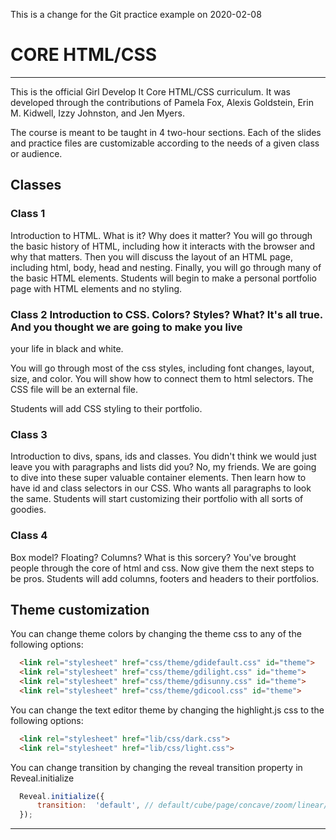 This is a change for the Git practice example on 2020-02-08

# CORE HTML/CSS
---
This is the official Girl Develop It Core HTML/CSS curriculum. It was developed through the contributions of Pamela Fox,
Alexis Goldstein, Erin M. Kidwell, Izzy Johnston, and Jen Myers.

The course is meant to be taught in 4 two-hour sections. Each of the slides and practice files are customizable
according to the needs of a given class or audience.

## Classes

### Class 1

Introduction to HTML. What is it? Why does it matter? You will go through the basic history of HTML, including how it
interacts with the browser and why that matters. Then you will discuss the layout of an HTML page, including html,
body, head and nesting. Finally, you will go through many of the basic HTML elements. Students will begin to make a
personal portfolio page with HTML elements and no styling.

### Class 2 Introduction to CSS. Colors? Styles? What? It's all true. And you thought we are going to make you live
your life in black and white.

You will go through most of the css styles, including font changes, layout, size, and color. You will show how to
connect them to html selectors. The CSS file will be an external file.

Students will add CSS styling to their portfolio.

### Class 3

Introduction to divs, spans, ids and classes. You didn't think we would just leave you with paragraphs and lists did
you? No, my friends. We are going to dive into these super valuable container elements. Then learn how to have id and
class selectors in our CSS. Who wants all paragraphs to look the same. Students will start customizing their portfolio
with all sorts of goodies.

### Class 4

Box model? Floating? Columns? What is this sorcery? You've brought people through the core of html and css. Now give
them the next steps to be pros. Students will add columns, footers and headers to their portfolios.

## Theme customization

You can change theme colors by changing the theme css to any of the following options:
```html
  <link rel="stylesheet" href="css/theme/gdidefault.css" id="theme">
  <link rel="stylesheet" href="css/theme/gdilight.css" id="theme">
  <link rel="stylesheet" href="css/theme/gdisunny.css" id="theme">
  <link rel="stylesheet" href="css/theme/gdicool.css" id="theme">
```
You can change the text editor theme by changing the highlight.js css to the following options:
```html
  <link rel="stylesheet" href="lib/css/dark.css">
  <link rel="stylesheet" href="lib/css/light.css">
```
You can change transition by changing the reveal transition property in Reveal.initialize
```javascript
  Reveal.initialize({
      transition:  'default', // default/cube/page/concave/zoom/linear/none
  });
```
---

